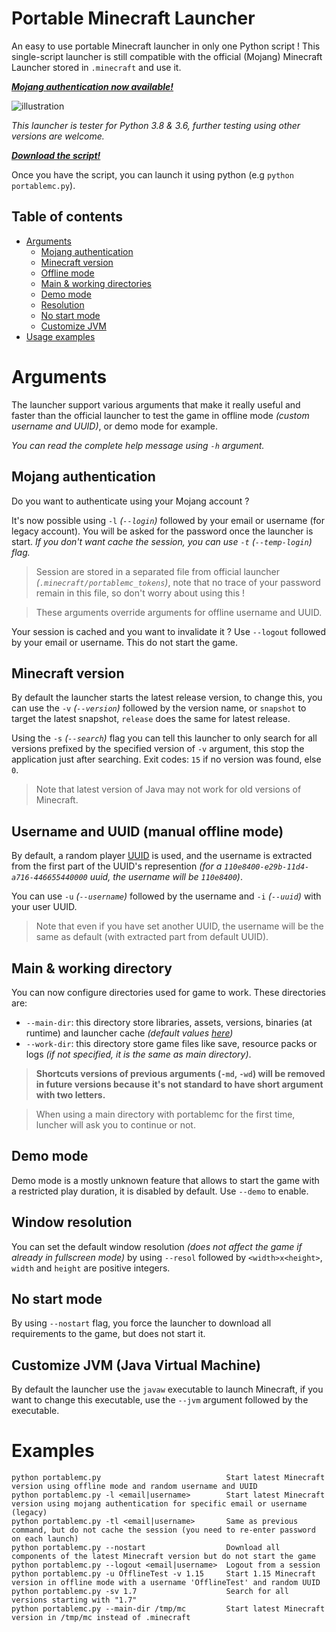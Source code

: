 # Portable Minecraft Launcher
An easy to use portable Minecraft launcher in only one Python script !
This single-script launcher is still compatible with the official (Mojang) Minecraft Launcher stored in `.minecraft` and use it.

***[Mojang authentication now available!](#mojang-authentication)***

![illustration](https://github.com/mindstorm38/portablemc/blob/master/illustration.png?raw=true)

*This launcher is tester for Python 3.8 & 3.6, further testing using other versions are welcome.*

***[Download the script!](https://raw.githubusercontent.com/mindstorm38/portablemc/master/portablemc.py)***

Once you have the script, you can launch it using python (e.g `python portablemc.py`).

## Table of contents

- [Arguments](#arguments)
  - [Mojang authentication](#mojang-authentication)
  - [Minecraft version](#minecraft-version)
  - [Offline mode](#username-and-uuid-manual-offline-mode)
  - [Main & working directories](#main--working-directory)
  - [Demo mode](#demo-mode)
  - [Resolution](#window-resolution)
  - [No start mode](#no-start-mode)
  - [Customize JVM](#customize-jvm-java-virtual-machine)
- [Usage examples](#examples)

# Arguments
The launcher support various arguments that make it really useful and faster than the official launcher
to test the game in offline mode *(custom username and UUID)*, or demo mode for example.

*You can read the complete help message using `-h` argument.*

## Mojang authentication
Do you want to authenticate using your Mojang account ?

It's now possible using `-l` *(`--login`)* followed by your email or username (for legacy account).
You will be asked for the password once the launcher is start. *If you don't want cache the session,
you can use `-t` (`--temp-login`) flag.*

> Session are stored in a separated file from official launcher *(`.minecraft/portablemc_tokens`)*,
note that no trace of your password remain in this file, so don't worry about using this !

> These arguments override arguments for offline username and UUID.

Your session is cached and you want to invalidate it ? Use `--logout` followed by your email or username.
This do not start the game.

## Minecraft version
By default the launcher starts the latest release version, to change this, you can use the `-v` *(`--version`)* followed by the
version name, or `snapshot` to target the latest snapshot, `release` does the same for latest release.

Using the `-s` *(`--search`)* flag you can tell this launcher to only search for all versions prefixed by the specified version of `-v` argument,
this stop the application just after searching. Exit codes: `15` if no version was found, else `0`.

> Note that latest version of Java may not work for old versions of Minecraft.

## Username and UUID (manual offline mode)
By default, a random player [UUID](https://fr.wikipedia.org/wiki/Universally_unique_identifier) is used, and the username is
extracted from the first part of the UUID's represention *(for a `110e8400-e29b-11d4-a716-446655440000` uuid, the username will be `110e8400`)*.

You can use `-u` *(`--username`)* followed by the username and `-i` *(`--uuid`)* with your user UUID.

> Note that even if you have set another UUID, the username will be the same as default (with extracted part from default UUID).

## Main & working directory
You can now configure directories used for game to work. These directories are:
- `--main-dir`: this directory store libraries, assets, versions, binaries (at runtime) and launcher cache *(default values [here](https://minecraft-fr.gamepedia.com/.minecraft))* 
- `--work-dir`: this directory store game files like save, resource packs or logs *(if not specified, it is the same as main directory)*.

> **Shortcuts versions of previous arguments (`-md`, `-wd`) will be removed in future versions because it's not standard to have short argument with two letters.**

> When using a main directory with portablemc for the first time, luncher will ask you to continue or not.

## Demo mode
Demo mode is a mostly unknown feature that allows to start the game with a restricted play duration, it is disabled by default.
Use `--demo` to enable.

## Window resolution
You can set the default window resolution *(does not affect the game if already in fullscreen mode)* by using `--resol` followed by
`<width>x<height>`, `width` and `height` are positive integers.

## No start mode
By using `--nostart` flag, you force the launcher to download all requirements to the game, but does not start it.

## Customize JVM (Java Virtual Machine)
By default the launcher use the `javaw` executable to launch Minecraft, if you want to
change this executable, use the `--jvm` argument followed by the executable.

# Examples
```
python portablemc.py                            Start latest Minecraft version using offline mode and random username and UUID
python portablemc.py -l <email|username>        Start latest Minecraft version using mojang authentication for specific email or username (legacy)
python portablemc.py -tl <email|username>       Same as previous command, but do not cache the session (you need to re-enter password on each launch)
python portablemc.py --nostart                  Download all components of the latest Minecraft version but do not start the game
python portablemc.py --logout <email|username>  Logout from a session
python portablemc.py -u OfflineTest -v 1.15     Start 1.15 Minecraft version in offline mode with a username 'OfflineTest' and random UUID
python portablemc.py -sv 1.7                    Search for all versions starting with "1.7"
python portablemc.py --main-dir /tmp/mc         Start latest Minecraft version in /tmp/mc instead of .minecraft
```

